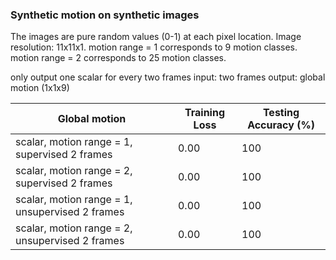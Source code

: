 ### Synthetic motion on synthetic images
The images are pure random values (0-1) at each pixel location.
Image resolution: 11x11x1.
motion range = 1 corresponds to 9 motion classes.
motion range = 2 corresponds to 25 motion classes.

only output one scalar for every two frames
input: two frames
output: global motion (1x1x9)

| Global motion | Training Loss | Testing Accuracy (%) |
| ------------- | ----------- | ----------- |
| scalar, motion range = 1, supervised 2 frames | 0.00 | 100 |
| scalar, motion range = 2, supervised 2 frames | 0.00 | 100 |
| scalar, motion range = 1, unsupervised 2 frames | 0.00 | 100 |
| scalar, motion range = 2, unsupervised 2 frames | 0.00 | 100 |
